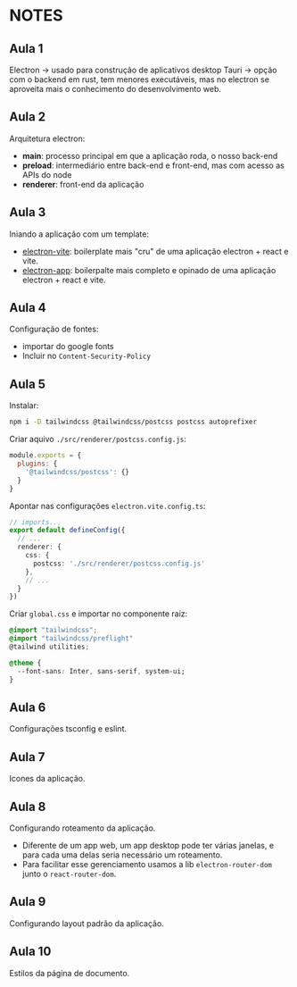 # NOTES
## Aula 1
Electron -> usado para construção de aplicativos desktop
Tauri -> opção com o backend em rust, tem menores executáveis, mas no electron
se aproveita mais o conhecimento do desenvolvimento web.

## Aula 2
Arquitetura electron:
- **main**: processo principal em que a aplicação roda, o nosso back-end
- **preload**: intermediário entre back-end e front-end, mas com acesso as APIs do node
- **renderer**: front-end da aplicação

## Aula 3
Iniando a aplicação com um template:
- [electron-vite](https://github.com/alex8088/electron-vite): boilerplate mais "cru" de uma aplicação electron + react e vite.
- [electron-app](https://github.com/daltonmenezes/electron-app): boilerpalte mais completo e opinado de uma aplicação electron + react e vite.

## Aula 4
Configuração de fontes:
- importar do google fonts
- Incluir no `Content-Security-Policy`

## Aula 5

Instalar:
```bash
npm i -D tailwindcss @tailwindcss/postcss postcss autoprefixer
```

Criar aquivo `./src/renderer/postcss.config.js`:
```javascript
module.exports = {
  plugins: {
    '@tailwindcss/postcss': {}
  }
}
```

Apontar nas configurações `electron.vite.config.ts`:
```typescript
// imports...
export default defineConfig({
  // ...
  renderer: {
    css: {
      postcss: './src/renderer/postcss.config.js'
    },
    // ...
  }
})
```

Criar `global.css` e importar no componente raiz:
```css
@import "tailwindcss";
@import "tailwindcss/preflight"
@tailwind utilities;

@theme {
  --font-sans: Inter, sans-serif, system-ui;
}

```

## Aula 6
Configurações tsconfig e eslint.

## Aula 7
Icones da aplicação.

## Aula 8
Configurando roteamento da aplicação.
- Diferente de um app web, um app desktop pode ter várias janelas, e para cada
uma delas seria necessário um roteamento. 
- Para facilitar esse gerenciamento usamos a lib `electron-router-dom` junto o 
`react-router-dom`.

## Aula 9
Configurando layout padrão da aplicação.

## Aula 10
Estilos da página de documento.
